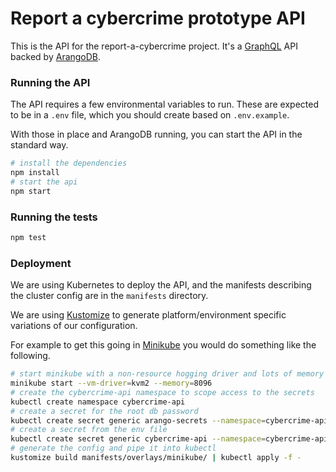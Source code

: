 # Report a cybercrime prototype API

This is the API for the report-a-cybercrime project. It's a
[GraphQL](https://graphql.org) API backed by
[ArangoDB](https://www.arangodb.com/).

### Running the API

The API requires a few environmental variables to run. These are expected to be
in a `.env` file, which you should create based on `.env.example`.

With those in place and ArangoDB running, you can
start the API in the standard way.

```sh
# install the dependencies
npm install
# start the api
npm start
```

### Running the tests

```sh
npm test
```

### Deployment

We are using Kubernetes to deploy the API, and the manifests describing the
cluster config are in the `manifests` directory.

We are using [Kustomize](https://github.com/kubernetes-sigs/kustomize) to
generate platform/environment specific variations of our configuration.

For example to get this going in
[Minikube](https://github.com/kubernetes/minikube) you would do something like
the following.

```sh
# start minikube with a non-resource hogging driver and lots of memory
minikube start --vm-driver=kvm2 --memory=8096
# create the cybercrime-api namespace to scope access to the secrets
kubectl create namespace cybercrime-api
# create a secret for the root db password
kubectl create secret generic arango-secrets --namespace=cybercrime-api --from-literal=ARANGO_ROOT_PASSWORD=soopersecret
# create a secret from the env file
kubectl create secret generic cybercrime-api --namespace=cybercrime-api --from-env-file=.env
# generate the config and pipe it into kubectl
kustomize build manifests/overlays/minikube/ | kubectl apply -f -
```
